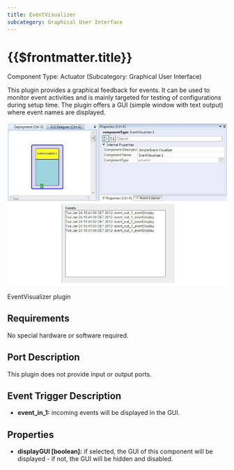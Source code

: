 ```yaml
---
title: EventVisualizer
subcategory: Graphical User Interface
---
```


# {{$frontmatter.title}}

Component Type: Actuator (Subcategory: Graphical User Interface)

This plugin provides a graphical feedback for events. It can be used to monitor event activities and is mainly targeted for testing of configurations during setup time. The plugin offers a GUI (simple window with text output) where event names are displayed.

![Screenshot: EventVisualizer plugin](./img/eventvisualizer.jpg "Screenshot: EventVisualizer plugin")

EventVisualizer plugin

## Requirements

No special hardware or software required.

## Port Description

This plugin does not provide input or output ports.

## Event Trigger Description

- **event_in_1:** incoming events will be displayed in the GUI.

## Properties

- **displayGUI \[boolean\]:** if selected, the GUI of this component will be displayed - if not, the GUI will be hidden and disabled.
